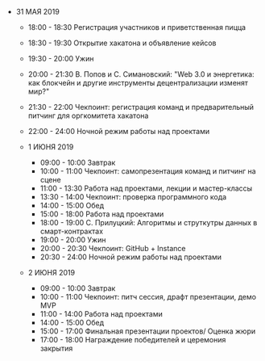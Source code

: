 - 31 МАЯ 2019
  
    - 18:00 - 18:30 Регистрация участников и приветственная пицца
    - 18:30 - 19:30 Открытие хакатона и объявление кейсов
    - 19:30 - 20:00 Ужин
    - 20:00 - 21:30 В. Попов и С. Симановский: "Web 3.0 и энергетика: как блокчейн и другие инструменты децентрализации изменят мир?"
    - 21:30 - 22:00 Чекпоинт: регистрация команд и предварительный питчинг для оргкомитета хакатона
    - 22:00 - 24:00 Ночной режим работы над проектами

  - 1 ИЮНЯ 2019
  
    - 09:00 - 10:00 Завтрак
    - 10:00 - 11:00 Чекпоинт: самопрезентация команд и питчинг на сцене
    - 11:00 - 13:30 Работа над проектами, лекции и мастер-классы
    - 13:30 - 14:00 Чекпоинт: проверка программного кода
    - 14:00 - 15:00 Обед
    - 15:00 - 18:00 Работа над проектами
    - 18:00 - 19:00 С. Прилуцкий: Алгоритмы и струткутры данных в смарт-контрактах
    - 19:00 - 20:00 Ужин
    - 20:00 - 20:30 Чекпоинт: GitHub + Instance
    - 20:30 - 24:00 Ночной режим работы над проектами
    
  - 2 ИЮНЯ 2019
  
    - 09:00 - 10:00 Завтрак
    - 10:00 - 11:00 Чекпоинт: питч сессия, драфт презентации, демо MVP
    - 11:00 - 14:00 Работа над проектами
    - 14:00 - 15:00 Обед
    - 15:00 - 17:00 Финальная презентации проектов/ Оценка жюри
    - 17:00 - 18:00 Награждение победителей и церемония закрытия
